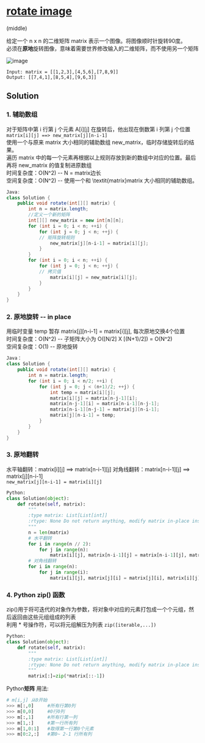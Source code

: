 # [rotate image](https://leetcode-cn.com/problems/rotate-image/)

(middle)

给定一个 n x n 的二维矩阵 matrix 表示一个图像。将图像顺时针旋转90度。    
必须在**原地**旋转图像，意味着需要世界修改输入的二维矩阵，而不使用另一个矩阵

![image](https://user-images.githubusercontent.com/56160038/147827288-d7ecd091-a9c7-4279-bac8-b2d4e8a8c4a7.png)
```
Input: matrix = [[1,2,3],[4,5,6],[7,8,9]]
Output: [[7,4,1],[8,5,4],[9,6,3]]
```

## Solution 

### 1. 辅助数组
对于矩阵中第 i 行第 j 个元素 A[i][j] 在旋转后，他出现在倒数第 i 列第 j 个位置   
```matrix[i][j] ==> new_matrix[j][n-i-1]```    
使用一个与原来 matrix 大小相同的辅助数组 new_matrix，临时存储旋转后的结果。    
遍历 matrix 中的每一个元素再根据以上规则存放到新的数组中对应的位置。最后再将 new_matrix 的值复制进原数组     
时间复杂度：O(N^2) -- N = matrix边长    
空间复杂度：O(N^2) -- 使用一个和 \textit{matrix}matrix 大小相同的辅助数组。    
```Java
Java:
class Solution {
    public void rotate(int[][] matrix) {
        int n = matrix.length;
        //定义一个新的矩阵
        int[][] new_matrix = new int[n][n];
        for (int i = 0; i < n; ++i) {
            for (int j = 0; j < n; ++j) {
            // 矩阵旋转规则
                new_matrix[j][n-i-1] = matrix[i][j];
            }
        }
        for (int i = 0; i < n; ++i) {
            for (int j = 0; j < n; ++j) {
            // 拷贝值
                matrix[i][j] = new_matrix[i][j];
            }
        }
    }
}
```

### 2. 原地旋转 -- in place
用临时变量 temp 暂存 matrix[j][n-i-1] = matrix[i][j], 每次原地交换4个位置      
时间复杂度：O(N^2) -- 子矩阵大小为 O([N/2] X [(N+1)/2]) = O(N^2)      
空间复杂度：O(1) -- 原地旋转
```Java
Java：
class Solution {
    public void rotate(int[][] matrix) {
        int n = matrix.length;
        for (int i = 0; i < n/2; ++i) {
            for (int j = 0; j < (n+1)/2; ++j) {
                int temp = matrix[i][j];
                matrix[i][j] = matrix[n-j-1][i];
                matrix[n-j-1][i] = matrix[n-i-1][n-j-1];
                matrix[n-i-1][n-j-1] = matrix[j][n-i-1];
                matrix[j][n-i-1] = temp;
            }
        }
    }
}
```

### 3. 原地翻转 
水平轴翻转：matrix[i][j] ==> matrix[n-i-1][j]
对角线翻转：matrix[n-i-1][j] ==> matrix[j][n-i-1]   
```new_matrix[j][n-i-1] = matrix[i][j]```
```Python
Python:
class Solution(object):
    def rotate(self, matrix):
        """
        :type matrix: List[List[int]]
        :rtype: None Do not return anything, modify matrix in-place instead.
        """
        n = len(matrix)
        # 水平翻转
        for i in range(n // 2):
            for j in range(n):
                matrix[i][j], matrix[n-i-1][j] = matrix[n-i-1][j], matrix[i][j]
        # 对角线翻转
        for i in range(n):
            for j in range(i):
                matrix[i][j], matrix[j][i] = matrix[j][i], matrix[i][j]
```

### 4. Python zip() 函数
zip()用于将可迭代的对象作为参数，将对象中对应的元素打包成一个个元组，然后返回由这些元组组成的列表    
利用 * 号操作符，可以将元组解压为列表
```zip([iterable,...])```
```Python
Python:
class Solution(object):
    def rotate(self, matrix):
        """
        :type matrix: List[List[int]]
        :rtype: None Do not return anything, modify matrix in-place instead.
        """
        matrix[:]=zip(*matrix[::-1])
```
Python**矩阵** 用法:
```Python
# m[i,j] 从0开始
>>> m[:,0]     #所有行第0列
>>> m[0,0]     #0行0列
>>> m[:,1]     #所有行第一列
>>> m[1,:]     #第一行所有列
>>> m[1,0:1]   #取得第一行第0个元素
>>> m[0:2,:]   #第0~ 2-1 行所有列 
```
